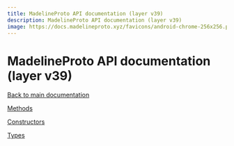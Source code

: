 ```yaml
---
title: MadelineProto API documentation (layer v39)
description: MadelineProto API documentation (layer v39)
image: https://docs.madelineproto.xyz/favicons/android-chrome-256x256.png
---
```

# MadelineProto API documentation (layer v39)

[Back to main documentation](..)  


[Methods](methods/)

[Constructors](constructors/)

[Types](types/)
